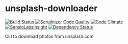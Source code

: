 # unsplash-downloader

[![Build Status](https://travis-ci.org/simondubois/unsplash-downloader.svg)](https://travis-ci.org/simondubois/unsplash-downloader)
[![Scrutinizer Code Quality](https://scrutinizer-ci.com/g/simondubois/unsplash-downloader/badges/quality-score.png?b=master)](https://scrutinizer-ci.com/g/simondubois/unsplash-downloader/?branch=master)
[![Code Climate](https://codeclimate.com/github/simondubois/unsplash-downloader/badges/gpa.svg)](https://codeclimate.com/github/simondubois/unsplash-downloader)
[![SensioLabsInsight](https://insight.sensiolabs.com/projects/4556fb29-ce84-4668-a918-ce4fb39f3083/mini.png)](https://insight.sensiolabs.com/projects/4556fb29-ce84-4668-a918-ce4fb39f3083)
[![Dependency Status](https://www.versioneye.com/user/projects/55fbf9f4ddc3cf0014000001/badge.svg?style=flat)](https://www.versioneye.com/user/projects/55fbf9f4ddc3cf0014000001)

CLI to download photos from unsplash.com
